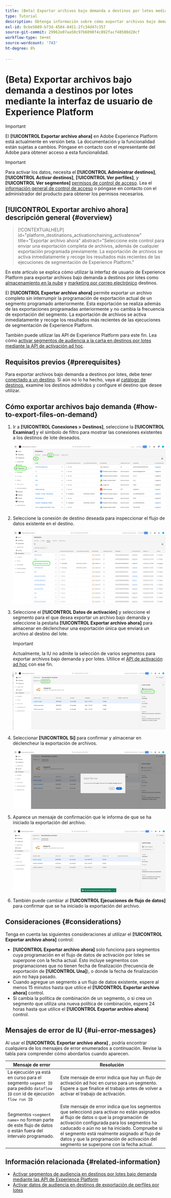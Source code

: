 ```yaml
---
title: (Beta) Exportar archivos bajo demanda a destinos por lotes mediante la interfaz de usuario de Experience Platform
type: Tutorial
description: Obtenga información sobre cómo exportar archivos bajo demanda a destinos por lotes mediante la interfaz de usuario de Experience Platform.
exl-id: 0cbe5089-b73d-4584-8451-2fc34d47c357
source-git-commit: 29962e07aa50c97b6098f4c892facf48508d28cf
workflow-type: tm+mt
source-wordcount: '743'
ht-degree: 8%

---
```


# (Beta) Exportar archivos bajo demanda a destinos por lotes mediante la interfaz de usuario de Experience Platform

>[!IMPORTANT]
>
>El **[!UICONTROL Exportar archivo ahora]** en Adobe Experience Platform está actualmente en versión beta. La documentación y la funcionalidad están sujetas a cambios.
>Póngase en contacto con el representante del Adobe para obtener acceso a esta funcionalidad.

>[!IMPORTANT]
> 
>Para activar los datos, necesita el **[!UICONTROL Administrar destinos]**, **[!UICONTROL Activar destinos]**, **[!UICONTROL Ver perfiles]**, y **[!UICONTROL Ver segmentos]** [permisos de control de acceso](/help/access-control/home.md#permissions). Lea el [información general de control de acceso](/help/access-control/ui/overview.md) o póngase en contacto con el administrador del producto para obtener los permisos necesarios.

## **[!UICONTROL Exportar archivo ahora]** descripción general {#overview}

>[!CONTEXTUALHELP]
>id="platform_destinations_activationchaining_activatenow"
>title="Exportar archivo ahora"
>abstract="Seleccione este control para enviar una exportación completa de archivos, además de cualquier exportación programada previamente. La exportación de archivos se activa inmediatamente y recoge los resultados más recientes de las ejecuciones de segmentación de Experience Platform."

En este artículo se explica cómo utilizar la interfaz de usuario de Experience Platform para exportar archivos bajo demanda a destinos por lotes como [almacenamiento en la nube](/help/destinations/catalog/cloud-storage/overview.md) y [marketing por correo electrónico](/help/destinations/catalog/email-marketing/overview.md) destinos.

El **[!UICONTROL Exportar archivo ahora]** permite exportar un archivo completo sin interrumpir la programación de exportación actual de un segmento programado anteriormente. Esta exportación se realiza además de las exportaciones programadas anteriormente y no cambia la frecuencia de exportación del segmento. La exportación de archivos se activa inmediatamente y recoge los resultados más recientes de las ejecuciones de segmentación de Experience Platform.

También puede utilizar las API de Experience Platform para este fin. Lea cómo [activar segmentos de audiencia a la carta en destinos por lotes mediante la API de activación ad hoc](/help/destinations/api/ad-hoc-activation-api.md).

## Requisitos previos {#prerequisites}

Para exportar archivos bajo demanda a destinos por lotes, debe tener [conectado a un destino](./connect-destination.md). Si aún no lo ha hecho, vaya al [catálogo de destinos](../catalog/overview.md), examine los destinos admitidos y configure el destino que desee utilizar.

## Cómo exportar archivos bajo demanda {#how-to-export-files-on-demand}

1. Ir a **[!UICONTROL Conexiones > Destinos]**, seleccione la **[!UICONTROL Examinar]** y el símbolo de filtro para mostrar las conexiones existentes a los destinos de lote deseados.

   ![Imagen que resalta cómo llegar a la pestaña examinar y filtrar los flujos de datos existentes.](../assets/ui/activate-on-demand/browse-tab.png)

2. Seleccione la conexión de destino deseada para inspeccionar el flujo de datos existente en el destino.

   ![Imagen que resalta un flujo de datos filtrado.](../assets/ui/activate-on-demand/filtered-dataflow.png)

3. Seleccione el **[!UICONTROL Datos de activación]** y seleccione el segmento para el que desea exportar un archivo bajo demanda y seleccione la pestaña **[!UICONTROL Exportar archivo ahora]** para almacenar en déclencheur una exportación única que enviará un archivo al destino del lote.

   >[!IMPORTANT]
   >
   >Actualmente, la IU no admite la selección de varios segmentos para exportar archivos bajo demanda y por lotes. Utilice el [API de activación ad hoc](/help/destinations/api/ad-hoc-activation-api.md) con ese fin.

   ![Imagen que resalta el botón Exportar archivo ahora.](../assets/ui/activate-on-demand/activate-segment-on-demand.png)

4. Seleccionar **[!UICONTROL Sí]** para confirmar y almacenar en déclencheur la exportación de archivos.

   ![Imagen que muestra el diálogo de confirmación Exportar archivo ahora.](../assets/ui/activate-on-demand/confirm-activation.png)

5. Aparece un mensaje de confirmación que le informa de que se ha iniciado la exportación del archivo.

   ![Imagen que muestra la confirmación de la activación ad hoc correcta.](../assets/ui/activate-on-demand/ad-hoc-success.png)

6. También puede cambiar al **[!UICONTROL Ejecuciones de flujo de datos]** para confirmar que se ha iniciado la exportación del archivo.

## Consideraciones {#considerations}

Tenga en cuenta las siguientes consideraciones al utilizar el **[!UICONTROL Exportar archivo ahora]** control:

* **[!UICONTROL Exportar archivo ahora]** solo funciona para segmentos cuya programación en el flujo de datos de activación por lotes se superpone con la fecha actual. Esto incluye segmentos con programaciones que no tienen fecha de finalización (frecuencia de exportación de **[!UICONTROL Una]**), o donde la fecha de finalización aún no haya pasado.
* Cuando agregue un segmento a un flujo de datos existente, espere al menos 15 minutos hasta que utilice el **[!UICONTROL Exportar archivo ahora]** control.
* Si cambia la política de combinación de un segmento, o si crea un segmento que utiliza una nueva política de combinación, espere 24 horas hasta que utilice el **[!UICONTROL Exportar archivo ahora]** control.

## Mensajes de error de IU {#ui-error-messages}

Al usar el **[!UICONTROL Exportar archivo ahora]** , podría encontrar cualquiera de los mensajes de error enumerados a continuación. Revise la tabla para comprender cómo abordarlos cuando aparecen.

| Mensaje de error | Resolución |
|---------|----------|
| La ejecución ya está en curso para el segmento `segment ID` para pedido `dataflow ID` con id de ejecución `flow run ID` | Este mensaje de error indica que hay un flujo de activación ad hoc en curso para un segmento. Espere a que finalice el trabajo antes de volver a activar el trabajo de activación. |
| Segmentos `<segment name>` no forman parte de este flujo de datos o están fuera del intervalo programado. | Este mensaje de error indica que los segmentos que seleccionó para activar no están asignados al flujo de datos o que la programación de activación configurada para los segmentos ha caducado o aún no se ha iniciado. Compruebe si el segmento está realmente asignado al flujo de datos y que la programación de activación del segmento se superpone con la fecha actual. |

## Información relacionada {#related-information}

* [Activar segmentos de audiencia en destinos por lotes bajo demanda mediante las API de Experience Platform](/help/destinations/api/ad-hoc-activation-api.md)
* [Activar datos de audiencia en destinos de exportación de perfiles por lotes](/help/destinations/ui/activate-batch-profile-destinations.md)
